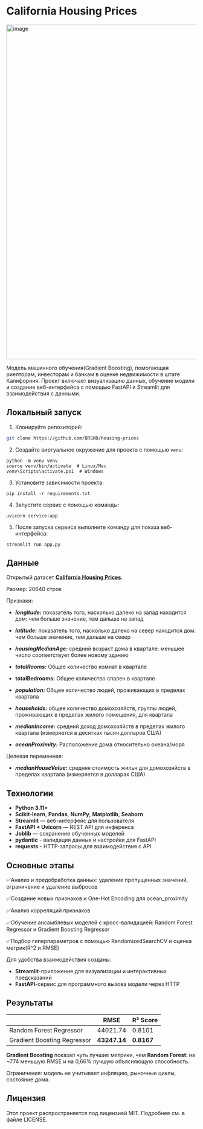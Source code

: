# California Housing Prices

<img width="1902" height="887" alt="image" src="https://github.com/user-attachments/assets/f9794a83-4b20-45b5-bbdf-acd5f20ccece" />

Модель машинного обучения(Gradient Boosting), помогающая риелторам, инвесторам и банкам в оценке недвижимости в штате Калифорния. 
Проект включает визуализацию данных, обучение модели и создание веб-интерфейса с помощью FastAPI и Streamlit для взаимодействия c данными.

## Локальный запуск

1. Клонируйте репозиторий:

```bash
git clone https://github.com/BRSHD/housing-prices
```

2. Создайте виртуальное окружение для проекта с помощью `venv`:

```shell
python -m venv venv
source venv/bin/activate  # Linux/Mac
venv\Scripts\activate.ps1  # Windows
```

3. Установите зависимости проекта:

```shell
pip install -r requirements.txt
```

4. Запустите сервис с помощью команды:

```shell
uvicorn service:app
```

5. После запуска сервиса выполните команду для показа веб-интерфейса:

```shell
streamlit run app.py
```


## Данные

Открытый датасет [**California Housing Prices**](https://www.kaggle.com/datasets/camnugent/california-housing-prices).  

Размер: 20640 строк

Признаки:
- ***longitude:*** показатель того, насколько далеко на запад находится дом: чем больше значение, тем дальше на запад

- ***latitude:*** показатель того, насколько далеко на север находится дом: чем больше значение, тем дальше на север

- ***housingMedianAge:*** средний возраст дома в квартале: меньшее число соответствует более новому зданию

- ***totalRooms:*** Общее количество комнат в квартале

- **totalBedrooms:** Общее количество спален в квартале

- ***population:*** Общее количество людей, проживающих в пределах квартала

- ***households:*** общее количество домохозяйств, группы людей, проживающих в пределах жилого помещения, для квартала

- ***medianIncome:*** средний доход домохозяйств в пределах жилого квартала (измеряется в десятках тысяч долларов США)

- ***oceanProximity:*** Расположение дома относительно океана/моря

Целевая переменная:

- ***medianHouseValue:*** средняя стоимость жилья для домохозяйств в пределах квартала (измеряется в долларах США)

## Технологии

- **Python 3.11+**
- **Scikit-learn**, **Pandas**, **NumPy**, **Matplotlib**, **Seaborn**
- **Streamlit** — веб-интерфейс для пользователя
- **FastAPI + Uvicorn** — REST API для инференса
- **Joblib** — сохранение обученных моделей
- **pydantic** - валидация данных и настройки для FastAPI
- **requests** - HTTP-запросы для взаимодействия с API

## Основные этапы 
✅Анализ и предобработка данных: удаление пропущенных значений, ограничение и удаление выбросов

✅Создание новых признаков и One-Hot Encoding для ocean_proximity

✅Анализ корреляций признаков

✅Обучение ансамблевых моделей с кросс-валидацией: Random Forest Regressor и Gradient Boosting Regressor

✅Подбор гиперпараметров с помощью RandomizedSearchCV и оценка метрик(R^2 и RMSE)

Для удобства взаимодействия созданы:
- **Streamlit**-приложение для визуализации и интерактивных предсказаний
- **FastAPI**-сервис для программного вызова модели через HTTP

## Результаты 

| | RMSE | R² Score | 
|----------|------|----------|
| Random Forest Regressor | 44021.74 | 0.8101 |
| Gradient Boosting Regressor | **43247.14** | **0.8167** | 

 **Gradient Boosting** показал чуть лучшие метрики, чем **Random Forest**: на ~774 меньшую RMSE и на 0,66% лучшую объясняющую способность. 
 
Ограничения: модель не учитывает инфляцию, рыночные циклы, состояние дома.

## Лицензия

Этот проект распространяется под лицензией MIT. Подробнее см. в файле LICENSE.
  

